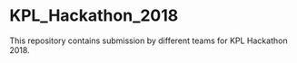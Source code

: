 # KPL_Hackathon_2018
This repository contains submission by different teams for KPL Hackathon 2018.
